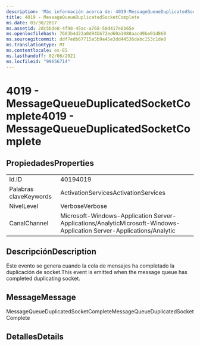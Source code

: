 ```yaml
---
description: 'Más información acerca de: 4019-MessageQueueDuplicatedSocketComplete'
title: 4019 - MessageQueueDuplicatedSocketComplete
ms.date: 03/30/2017
ms.assetid: 2dc5bde8-4f98-45ac-a768-50d417e8b65e
ms.openlocfilehash: 7603b4d22a0d94bb72ed60a1088aacd9be01d868
ms.sourcegitcommit: ddf7edb67715a5b9a45e3dd44536dabc153c1de0
ms.translationtype: MT
ms.contentlocale: es-ES
ms.lasthandoff: 02/06/2021
ms.locfileid: "99656714"
---
```

# <a name="4019---messagequeueduplicatedsocketcomplete"></a><span data-ttu-id="683bc-103">4019 - MessageQueueDuplicatedSocketComplete</span><span class="sxs-lookup"><span data-stu-id="683bc-103">4019 - MessageQueueDuplicatedSocketComplete</span></span>

## <a name="properties"></a><span data-ttu-id="683bc-104">Propiedades</span><span class="sxs-lookup"><span data-stu-id="683bc-104">Properties</span></span>  
  
|||  
|-|-|  
|<span data-ttu-id="683bc-105">Id.</span><span class="sxs-lookup"><span data-stu-id="683bc-105">ID</span></span>|<span data-ttu-id="683bc-106">4019</span><span class="sxs-lookup"><span data-stu-id="683bc-106">4019</span></span>|  
|<span data-ttu-id="683bc-107">Palabras clave</span><span class="sxs-lookup"><span data-stu-id="683bc-107">Keywords</span></span>|<span data-ttu-id="683bc-108">ActivationServices</span><span class="sxs-lookup"><span data-stu-id="683bc-108">ActivationServices</span></span>|  
|<span data-ttu-id="683bc-109">Nivel</span><span class="sxs-lookup"><span data-stu-id="683bc-109">Level</span></span>|<span data-ttu-id="683bc-110">Verbose</span><span class="sxs-lookup"><span data-stu-id="683bc-110">Verbose</span></span>|  
|<span data-ttu-id="683bc-111">Canal</span><span class="sxs-lookup"><span data-stu-id="683bc-111">Channel</span></span>|<span data-ttu-id="683bc-112">Microsoft-Windows-Application Server-Applications/Analytic</span><span class="sxs-lookup"><span data-stu-id="683bc-112">Microsoft-Windows-Application Server-Applications/Analytic</span></span>|  
  
## <a name="description"></a><span data-ttu-id="683bc-113">Descripción</span><span class="sxs-lookup"><span data-stu-id="683bc-113">Description</span></span>  

 <span data-ttu-id="683bc-114">Este evento se genera cuando la cola de mensajes ha completado la duplicación de socket.</span><span class="sxs-lookup"><span data-stu-id="683bc-114">This event is emitted when the message queue has completed duplicating socket.</span></span>  
  
## <a name="message"></a><span data-ttu-id="683bc-115">Message</span><span class="sxs-lookup"><span data-stu-id="683bc-115">Message</span></span>  

 <span data-ttu-id="683bc-116">MessageQueueDuplicatedSocketComplete</span><span class="sxs-lookup"><span data-stu-id="683bc-116">MessageQueueDuplicatedSocketComplete</span></span>  
  
## <a name="details"></a><span data-ttu-id="683bc-117">Detalles</span><span class="sxs-lookup"><span data-stu-id="683bc-117">Details</span></span>
